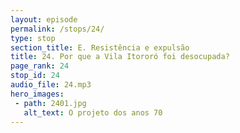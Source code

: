 ```yaml
---
layout: episode
permalink: /stops/24/
type: stop
section_title: E. Resistência e expulsão
title: 24. Por que a Vila Itororó foi desocupada?
page_rank: 24
stop_id: 24
audio_file: 24.mp3
hero_images:
 - path: 2401.jpg
   alt_text: O projeto dos anos 70
---
```

